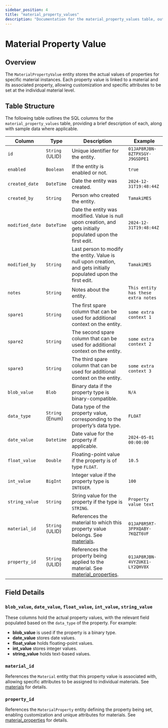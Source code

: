 ```yaml
---
sidebar_position: 4
title: "material_property_values"
description: "Documentation for the material_property_values table, outlining its columns and structure."
---
```


# Material Property Value

## Overview

The `MaterialPropertyValue` entity stores the actual values of properties for specific material instances. Each property
value is linked to a material and its associated property, allowing customization and specific attributes to be set at
the individual material level.

## Table Structure

The following table outlines the SQL columns for the `material_property_values` table, providing a brief description of
each, along with sample data where applicable.

| Column          | Type            | Description                                                                                                            | Example                             |
|-----------------|-----------------|------------------------------------------------------------------------------------------------------------------------|-------------------------------------|
| `id`            | `String` (ULID) | Unique identifier for the entity.                                                                                      | `01JAP8RJBN-8ZTPXSGY-J9GSDPE1`      |
| `enabled`       | `Boolean`       | If the entity is enabled or not.                                                                                       | `true`                              |
| `created_date`  | `DateTime`      | Date the entity was created.                                                                                           | `2024-12-31T19:48:44Z`              |
| `created_by`    | `String`        | Person who created the entity.                                                                                         | `TamakiMES`                         |
| `modified_date` | `DateTime`      | Date the entity was modified. Value is null upon creation, and gets initially populated upon the first edit.           | `2024-12-31T19:48:44Z`              |
| `modified_by`   | `String`        | Last person to modify the entity. Value is null upon creation, and gets initially populated upon the first edit.       | `TamakiMES`                         |
| `notes`         | `String`        | Notes about the entity.                                                                                                | `This entity has these extra notes` |
| `spare1`        | `String`        | The first spare column that can be used for additional context on the entity.                                          | `some extra context 1`              |
| `spare2`        | `String`        | The second spare column that can be used for additional context on the entity.                                         | `some extra context 2`              |
| `spare3`        | `String`        | The third spare column that can be used for additional context on the entity.                                          | `some extra context 3`              |
| `blob_value`    | `Blob`          | Binary data if the property type is binary-compatible.                                                                 | `N/A`                               |
| `data_type`     | `String` (Enum) | Data type of the property value, corresponding to the property’s data type.                                            | `FLOAT`                             |
| `date_value`    | `Datetime`      | Date value for the property if applicable.                                                                             | `2024-05-01 00:00:00`               |
| `float_value`   | `Double`        | Floating-point value if the property is of type `FLOAT`.                                                               | `10.5`                              |
| `int_value`     | `BigInt`        | Integer value if the property type is `INTEGER`.                                                                       | `100`                               |
| `string_value`  | `String`        | String value for the property if the type is `STRING`.                                                                 | `Property value text`               |
| `material_id`   | `String` (ULID) | References the material to which this property value belongs. See [materials](../material-model/material).             | `01JAP8R5RT-3FPXQABY-7KQZT6VF`      |
| `property_id`   | `String` (ULID) | References the property being applied to the material. See [material_properties](../material-model/material-property). | `01JAP8RJBN-4VYZUKE1-LY2QHV8X`      |

## Field Details

### `blob_value`, `date_value`, `float_value`, `int_value`, `string_value`

These columns hold the actual property values, with the relevant field populated based on the `data_type` of the
property. For example:

- **blob_value** is used if the property is a binary type.
- **date_value** stores date values.
- **float_value** holds floating-point values.
- **int_value** stores integer values.
- **string_value** holds text-based values.

### `material_id`

References the `Material` entity that this property value is associated with, allowing specific attributes to be
assigned to individual materials.
See [materials](../material-model/material) for details.

### `property_id`

References the `MaterialProperty` entity defining the property being set, enabling customization and unique attributes
for materials.
See [material_properties](../material-model/material-property) for details.
